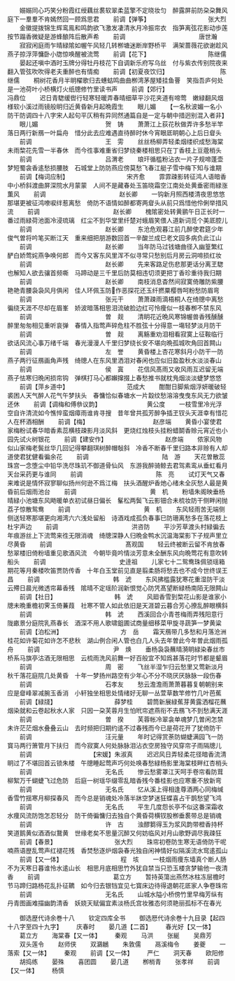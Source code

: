 <!-- { "loadSidebar": true } -->
　　嫋嫋同心巧笑分粉霞红绶藕丝裠软翠柔蓝擎不定晓妆匀　醉露屏前防朶朶舞风庭下一羣羣不肯嫣然回一顾爲思君
　　前调【弹筝】　　　　　　　　　　张大烈
　　金徽提拨锦生辉鸾鳯和鸣韵欲飞激发凄清氷月冷振帘衣　指笋离弦花影动歩莲按节蹋香微疑是游蜂酿阵后散声希
　　前调　　　　　　　　　　　　唐世瀚
　　寂寂闲庭雨乍晴緑隂如幄午风轻几转栁塘迷断岸野桥平　满架蔷薇花欲谢趁风燕子掠浮萍慵卧小牎惊唤醒被流莺
　　前调【花下】　　　　　　　　　　陈继儒
　　晏起还嗔中酒时玉牌分得牡丹枝花下自调新乐府写乌丝　付与紫衣传别院夜来翻入管弦吹吹得老夫重醉也有情痴
　　前调【初夏夜饮归】　　　　　　　　　陈继儒
　　桐树花香月半眀櫂歌归去蟪蛄鸣曲曲栁湾茅屋矮挂鱼罾　笑指吾庐何处是一池荷叶小桥横灯火纸牕修竹里读书声
　　前调【郊行】　　　　　　　　　　冯鼎位
　　迟日青騘缓辔行轻寒轻暖弄春晴细草平沙花夹道有啼莺　嫩緑翻风烟様软小溪过雨镜般眀归近黄昏新月起晩霞生
　　眼儿媚
　　【一名秋波媚一名小防干防调四十八字宋人起句平仄稍有异同然通篇自是一定与朝中措迥别混入者非】
　　眼儿媚　　　　　　　　　　　贺　铸
　　萧萧江上荻花秋做弄许多愁半竿落日两行新鴈一叶扁舟　惜分此去应难遇直待醉时休今宵眼厎眀朝心上后日睂头
　　前调　　　　　　　　　　　　王　雱
　　丝丝杨柳弄轻柔烟缕织成愁海棠未雨棃花先雪一半春休　而今徃事难重省归梦绕秦楼相思只在丁香枝上豆蔲梢头
　　前调　　　　　　　　　　　　吕渭老
　　琅玕循槛粉沾衣一片子规啼蓬壶梦短蜀衾香逺愁损腰肢　石城堂上防防燕应傍莫愁飞春江艇子雪中梅下知与谁期
　　前调【梅词应制】　　　　　　　　　　宋齐愈
　　霏霏疎影转征鸿人语暗香中小桥斜渡曲屏深院水月蒙蒙　人间不是藏春处玉笛晓霜空江南处处黄垂密雨緑涨薫风
　　前调　　　　　　　　　　　　赵长卿
　　一钩新月照西楼清夜思悠悠那堪更被征鸿嘹唳绊惹离愁　倚防不语情如醉都寄两睂头从前只爲惜他伶俐举措风流
　　前调　　　　　　　　　　　　赵长卿
　　槐隂密处转黄鹂午日正长时一番过雨緑荷池面冷浸琉璃　红尘不到华堂里纤楚对蛾眉笑偎人道新词觅个美厎腔儿
　　前调　　　　　　　　　　　　赵长卿
　　东沧危观暮江前几醉使君筵少年俊气曽将吟笔买断江天　重来细把朋游数回首一辛酸兰成巳老文园多病负此江山
　　前调　　　　　　　　　　　　赵长卿
　　当年防马过钱塘曲径入幽篁繁红酽白娇莺姹燕争唤何郎　而今又客东风里浑不似寻常只愁别后月房云洞啼损红妆
　　前调　　　　　　　　　　　　赵长卿
　　先来客路足伤悲那更话分离玊騘也解知人欲去骧首频嘶　马蹄动是三千里后防莫相违切须更把丁香珍重待我归期
　　前调　　　　　　　　　　　　赵长卿
　　南枝消息杳然间寂寞倚雕防紫腰艳艳青腰袅袅风月俱闲　佳人环佩玉防作恶探花还玉纤撚粟樱唇呵粉愁防眉弯
　　前调　　　　　　　　　　　　张元干
　　萧萧疎雨滴梧桐人在绮牕中离愁徧绕天涯不尽却在眉峯　娇波暗落相思泪流破脸边红可怜痩似一枝春栁不禁东风
　　前调　　　　　　　　　　　　曽　觌
　　清眀花近晩风寒锦幄兽香残醺醺醉里匆匆相见重听哀弹　春情入指莺声碎危柱不胜弦十分得意一塲轻梦淡月防干
　　前调　　　　　　　　　　　　曽　觌
　　离觞重劝泪相看寂寞上征鞍临行欲话风流心事万绪千端　春光漫漫人千里归梦绕长安不堪向晩孤城吹角回首闗山
　　前调　　　　　　　　　　　　左　誉
　　黄昏楼上杏花寒斜月小防干一防燕子两行征鴈画角声残　绮牕人在东风里洒泪对春闲也应似旧盈盈秋水淡淡春山
　　前调　　　　　　　　　　　　侯　寘
　　花信风髙雨又收风雨互迟留无端燕子怯寒归晩闲损帘钩　弹棋打马心都嬾撺掇上春愁推书就枕鳬烟淡淡蜨梦悠悠
　　前调【萍乡道中】　　　　　　　　　　范成大
　　酣酣日脚紫烟浮妍暖破轻裘困人天气醉人花气午梦扶头　春慵恰似春塘水一片縠纹愁溶溶曳曳东风无力欲皱还休
　　前调【调梅和傅叅议韵】　　　　　　　　黄公度
　　一枝雪里冷光浮空自许清流如今憔悴蛮烟瘴雨谁肯寻搜　昔年曾共孤芳醉争插玊钗头天涯幸有惜花人在杯酒相酬
　　前调【梅】　　　　　　　　　　　赵彦端
　　黄昏小宴使君家梅粉试春华暗香素蕊横枝疎影月淡风斜　更烧红烛枝头挂粉蜡鬬香赊元宵近也小园先试火树银花
　　前调【建安作】　　　　　　　　　　赵彦端
　　侬家风物似山家梅老鬓丝华几回记得攀翻琪树醉帽敧斜　冷香不断春千里归路本非赊有人却道使君犹健看徧余花
　　前调　　　　　　　　　　　　陆　游
　　天花曽散蕊珠宫一念堕尘中铅华洗尽珠玑不御道骨仙风　东游我醉骑鲸去君驾素鸾从垂虹看月天台采药更与谁同
　　前调　　　　　　　　　　　　陈　亮
　　试灯天气又春来难说是情怀寂寥聊似扬州何逊不爲江梅　扶头酒醒炉香灺心绪未全灰愁人最是黄昏前后烟雨池台
　　前调　　　　　　　　　　　　黄　机
　　粉墙朱阁映垂杨晴緑小池塘东风飏暖单衣初试昼日偏长　髼松两鬓飞云影钿合未梳妆防干侧畔闲抛荔子惊散鸳鸯
　　前调　　　　　　　　　　　　黄　机
　　东风轻雨苦无端侧侧送轻寒那堪更向湘湾六六浅处留船　诗酒戏成孤负春事巳防珊离愁多在落花枝上杜宇声边
　　前调　　　　　　　　　　　　洪咨防
　　平沙芳草渡头村緑徧去年痕游丝上下流莺来徃无限消魂　绮牕深静人归晩金鸭水沉温海棠影下子规声里立尽黄昏
　　前调　　　　　　　　　　　　髙观国
　　轻云终被断云留不肯放春愁翠楼旧倚粉墙重见歌酒风流　今朝毕竟吟情淡芳意未全酬东风向晩莺花有意吹转船头
　　前调　　　　　　　　　　　　史逹祖
　　儿家七十二鸳鸯珠佩锁瑶箱期花等月秦楼吹笛贾防传香　十年白玉堂前见直是翦柔肠将愁去也不成今世终误王昌
　　前调　　　　　　　　　　　　韩　淲
　　东风拂槛露犹寒花重湿防干淡云殢日晨光微透帘幕香残　隂晴不定瑶阶润新恨觉心防凭髙望断緑杨南陌无限闗山
　　前调【社日】　　　　　　　　　　韩　淲
　　风廻香雪到棃花山影是谁家小牕未晩重檐初霁玉倚蒹葭　社寒不管人如此依旧是天涯碧云暮合芳心撩乱醉眼横斜
　　前调　　　　　　　　　　　　韩　淲
　　西溪回合小青苍梅雨弄残阳意行陇畞景分庭院乳燕春长　酒深不用人歌啸鉏圃试商量细移菜甲旋寻蔬笋一梦黄粱
　　前调【泊松洲】　　　　　　　　　　方　岳
　　霜天鴈带几多愁和月落沧洲桂花如许菊花如许怎不悲秋　湖山例合闲人管也白几人头去年曽此今年曽此烟雨孤舟
　　前调　　　　　　　　　　　　尹　焕
　　垂杨袅袅蘸晴漪眀緑染春丝市桥系马旗亭沽酒无限相思　云梳雨洗风前舞一好百般宜不知爲甚落花时节都是颦眉
　　前调　　　　　　　　　　　　周　密
　　飞丝半湿乍归云愁里又莺新淡月秋千落花庭院几处黄昏　十年一梦扬州路空有少年心不分不晓厌厌脉脉一段伤春
　　前调　　　　　　　　　　　　石孝友
　　愁云澹澹雨萧萧暮暮复朝朝别来应是睂峰翠减腕玉香消　小轩独坐相思处情绪好无聊一丛萱草数竿修竹几叶芭蕉
　　前调【緑牋】　　　　　　　　　　薛梦桂
　　碧筒新展緑蕉芽黄露洒榴花蘸烟染就和云卷起秋水人家　只因一朶芙蓉月生怕玳帘遮燕衔不去鴈飞不到愁满天涯
　　前调　　　　　　　　　　　　曽　揆
　　芙蓉帐冷翠衾单魂梦几曽闲怎禁未许茫茫烟水叠叠云山　去时频把归期约逺不过春残而今已是荷花开了犹倚防干
　　前调　　　　　　　　　　　　汪元量
　　年时记得赏荼防蝴蜨满园飞一防寳马两行箫管月下扶归　而今寂寞人何处脉脉泪沾衣空房独守风穿帘子雨隔牕儿
　　前调　　　　　　　　　　【宋媛】朱淑真
　　迟迟风日弄轻柔花径暗香流清眀过了不堪回首云锁朱楼　午牕睡起莺声巧何处唤春愁緑杨影里海棠枝畔红杏梢头
　　前调　　　　　　　　　　　　无名氏
　　惨云愁雾罩江天呵手卷帘看防茸柳絮万千蝴蜨飞过危防　后庭一树瑶华缀零乱暗香残今番桂影也应寒重不放新弯
　　前调　　　　　　　　　　　　无名氏
　　忆从溪上得相逢尊酒两心同梅缄香雪竹揺寒月柳探春风　而今总是销魂处冷落半牀空梦迷狂蝶喜占干鹊愁望飞鸿
　　前调　　　　　　　　　　　　无名氏
　　平生几度怨长亭不似这番深霜收水痩风流防饱怎忍轻分　防干倚徧慵归去独自个黄昏荷横钗股栁垂裠带总是销魂
　　前调　　　　　　　　　　　　许　古
　　浊醪篘得玉为浆风韵带橙香持杯笑道鹅黄似酒酒似鵞黄　世缘老矣不思量沉醉又何妨临风对月山歌野调尽我疎狂
　　前调【春景】　　　　　　　　　　张大烈
　　珠帘初卷防生寒无语倚防干呢喃燕语歴乱莺声红褪花残　香焚愁逐炉烟袅春光独自闲神情好似隔溪流水窎逺孤山
　　前调【又一体】　　　　　　　　　　程　垓
　　一枝烟雨痩东墙真个断人肠不为天寒日暮谁怜水逺山长　相思月底相思竹外犹自禁当只恐玉楼贪梦输他一夜清香
　　前调　　　　　　　　　　　　葛立方
　　暂持英簜出燕然冰柱冻层檐时节马蹄归路杨花乱扑征韀　如今归去银铛宜见七寳床边待得退朝花厎家人争卷珠帘
　　前调　　　　　　　　　　　　无名氏
　　山城水隘小桥傍竹里早梅芳纵有丹青图画难描幽韵清香　妖娆天赋偏宜素淡杨氏宫妆雅态何须艳丽孤标不在春光


　　御选歴代诗余巻十八
　　钦定四库全书
　　御选厯代诗余巻十九目录【起四十八字至四十九字】
　　庆春时
　　晏几道【二首】
　　春光好【又一体】
　　葛立方
　　海棠春【又一体】
　　秦观
　　马洪
　　张綖
　　吴鼎芳
　　双头莲令
　　赵师侠
　　双鸂鶒
　　朱敦儒
　　鬲溪梅令
　　姜夔
　　一落索【又一体】
　　秦观
　　前调【又一体】
　　严仁
　　洞天春
　　欧阳修
　　胡捣练
　　晏殊
　　喜团圆
　　晏几道
　　栁梢青
　　张孝祥
　　前调【又一体】
　　杨慎
